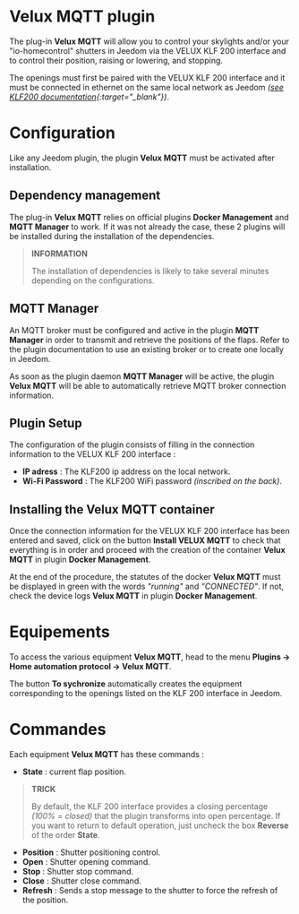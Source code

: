 # Velux MQTT plugin

The plug-in **Velux MQTT** will allow you to control your skylights and/or your "io-homecontrol" shutters in Jeedom via the VELUX KLF 200 interface and to control their position, raising or lowering, and stopping.

The openings must first be paired with the VELUX KLF 200 interface and it must be connected in ethernet on the same local network as Jeedom *([see KLF200 documentation](https://www.domadoo.fr/fr/index.php?controller=attachment&id_attachment=2287){:target="\_blank"})*.

# Configuration

Like any Jeedom plugin, the plugin **Velux MQTT** must be activated after installation.

## Dependency management

The plug-in **Velux MQTT** relies on official plugins **Docker Management** and **MQTT Manager** to work. If it was not already the case, these 2 plugins will be installed during the installation of the dependencies.

>**INFORMATION**
>
>The installation of dependencies is likely to take several minutes depending on the configurations.

## MQTT Manager

An MQTT broker must be configured and active in the plugin **MQTT Manager** in order to transmit and retrieve the positions of the flaps. Refer to the plugin documentation to use an existing broker or to create one locally in Jeedom.

As soon as the plugin daemon **MQTT Manager** will be active, the plugin **Velux MQTT** will be able to automatically retrieve MQTT broker connection information.

## Plugin Setup

The configuration of the plugin consists of filling in the connection information to the VELUX KLF 200 interface :

- **IP adress** : The KLF200 ip address on the local network.
- **Wi-Fi Password** : The KLF200 WiFi password *(inscribed on the back)*.

## Installing the Velux MQTT container

Once the connection information for the VELUX KLF 200 interface has been entered and saved, click on the button **Install VELUX MQTT** to check that everything is in order and proceed with the creation of the container **Velux MQTT** in plugin **Docker Management**.

At the end of the procedure, the statutes of the docker **Velux MQTT** must be displayed in green with the words *"running"* and *"CONNECTED"*. If not, check the device logs **Velux MQTT** in plugin **Docker Management**.

# Equipements

To access the various equipment **Velux MQTT**, head to the menu **Plugins → Home automation protocol → Velux MQTT**.

The button **To sychronize** automatically creates the equipment corresponding to the openings listed on the KLF 200 interface in Jeedom.

# Commandes

Each equipment **Velux MQTT** has these commands :

- **State** : current flap position.

>**TRICK**
>
>By default, the KLF 200 interface provides a closing percentage *(100% = closed)* that the plugin transforms into open percentage. If you want to return to default operation, just uncheck the box **Reverse** of the order **State**.

- **Position** : Shutter positioning control.
- **Open** : Shutter opening command.
- **Stop** : Shutter stop command.
- **Close** : Shutter close command.
- **Refresh** : Sends a stop message to the shutter to force the refresh of the position.
